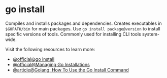 # go install

Compiles and installs packages and dependencies. Creates executables in `$GOPATH/bin` for main packages. Use `go install package@version` to install specific versions of tools. Commonly used for installing CLI tools system-wide.

Visit the following resources to learn more:

- [@official@go install](https://go.dev/doc/install)
- [@official@Managing Go Installations](https://go.dev/doc/manage-install)
- [@article@Golang: How To Use the Go Install Command](https://thenewstack.io/golang-how-to-use-the-go-install-command/)